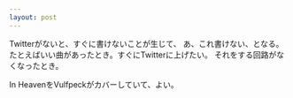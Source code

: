 ```yaml
---
layout: post
---
```


Twitterがないと、すぐに書けないことが生じて、
あ、これ書けない、となる。たとえばいい曲があったとき。すぐにTwitterに上げたい。
それをする回路がなくなったとき。


In HeavenをVulfpeckがカバーしていて、よい。